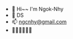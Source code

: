 - 👋 Hi~~ I'm Ngok-Nhy
- 🌱 DS
- 📫 ngcnhy@gmail.com
- 👀💗🐱🍓🥐🍩

<!---
Nguyen-Ngoc-Nhi/Nguyen-Ngoc-Nhi is a ✨ special ✨ repository because its `README.md` (this file) appears on your GitHub profile.
You can click the Preview link to take a look at your changes.
--->
